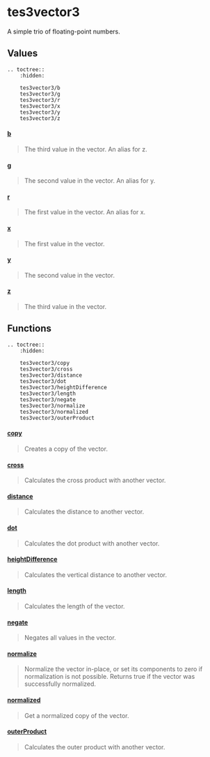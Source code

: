 # tes3vector3

A simple trio of floating-point numbers.

## Values

```eval_rst
.. toctree::
    :hidden:

    tes3vector3/b
    tes3vector3/g
    tes3vector3/r
    tes3vector3/x
    tes3vector3/y
    tes3vector3/z
```

#### [b](tes3vector3/b.md)

> The third value in the vector. An alias for z.

#### [g](tes3vector3/g.md)

> The second value in the vector. An alias for y.

#### [r](tes3vector3/r.md)

> The first value in the vector. An alias for x.

#### [x](tes3vector3/x.md)

> The first value in the vector.

#### [y](tes3vector3/y.md)

> The second value in the vector.

#### [z](tes3vector3/z.md)

> The third value in the vector.

## Functions

```eval_rst
.. toctree::
    :hidden:

    tes3vector3/copy
    tes3vector3/cross
    tes3vector3/distance
    tes3vector3/dot
    tes3vector3/heightDifference
    tes3vector3/length
    tes3vector3/negate
    tes3vector3/normalize
    tes3vector3/normalized
    tes3vector3/outerProduct
```

#### [copy](tes3vector3/copy.md)

> Creates a copy of the vector.

#### [cross](tes3vector3/cross.md)

> Calculates the cross product with another vector.

#### [distance](tes3vector3/distance.md)

> Calculates the distance to another vector.

#### [dot](tes3vector3/dot.md)

> Calculates the dot product with another vector.

#### [heightDifference](tes3vector3/heightDifference.md)

> Calculates the vertical distance to another vector.

#### [length](tes3vector3/length.md)

> Calculates the length of the vector.

#### [negate](tes3vector3/negate.md)

> Negates all values in the vector.

#### [normalize](tes3vector3/normalize.md)

> Normalize the vector in-place, or set its components to zero if normalization is not possible. Returns true if the vector was successfully normalized.

#### [normalized](tes3vector3/normalized.md)

> Get a normalized copy of the vector.

#### [outerProduct](tes3vector3/outerProduct.md)

> Calculates the outer product with another vector.
